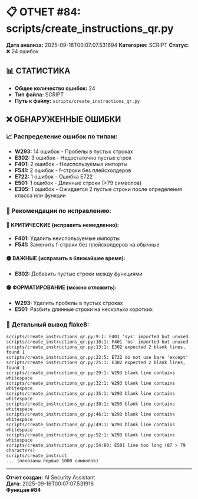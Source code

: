 # 📋 ОТЧЕТ #84: scripts/create_instructions_qr.py

**Дата анализа:** 2025-09-16T00:07:07.531694
**Категория:** SCRIPT
**Статус:** ❌ 24 ошибок

## 📊 СТАТИСТИКА

- **Общее количество ошибок:** 24
- **Тип файла:** SCRIPT
- **Путь к файлу:** `scripts/create_instructions_qr.py`

## ❌ ОБНАРУЖЕННЫЕ ОШИБКИ

### 📈 Распределение ошибок по типам:

- **W293:** 14 ошибок - Пробелы в пустых строках
- **E302:** 3 ошибок - Недостаточно пустых строк
- **F401:** 2 ошибок - Неиспользуемые импорты
- **F541:** 2 ошибок - f-строки без плейсхолдеров
- **E722:** 1 ошибок - Ошибка E722
- **E501:** 1 ошибок - Длинные строки (>79 символов)
- **E305:** 1 ошибок - Ожидается 2 пустые строки после определения класса или функции

### 🎯 Рекомендации по исправлению:

#### 🔴 КРИТИЧЕСКИЕ (исправить немедленно):
- **F401:** Удалить неиспользуемые импорты
- **F541:** Заменить f-строки без плейсхолдеров на обычные

#### 🟡 ВАЖНЫЕ (исправить в ближайшее время):
- **E302:** Добавить пустые строки между функциями

#### 🟢 ФОРМАТИРОВАНИЕ (можно отложить):
- **W293:** Удалить пробелы в пустых строках
- **E501:** Разбить длинные строки на несколько коротких

### 📝 Детальный вывод flake8:

```
scripts/create_instructions_qr.py:9:1: F401 'sys' imported but unused
scripts/create_instructions_qr.py:10:1: F401 'os' imported but unused
scripts/create_instructions_qr.py:13:1: E302 expected 2 blank lines, found 1
scripts/create_instructions_qr.py:22:5: E722 do not use bare 'except'
scripts/create_instructions_qr.py:25:1: E302 expected 2 blank lines, found 1
scripts/create_instructions_qr.py:29:1: W293 blank line contains whitespace
scripts/create_instructions_qr.py:32:1: W293 blank line contains whitespace
scripts/create_instructions_qr.py:35:1: W293 blank line contains whitespace
scripts/create_instructions_qr.py:38:1: W293 blank line contains whitespace
scripts/create_instructions_qr.py:46:1: W293 blank line contains whitespace
scripts/create_instructions_qr.py:49:1: W293 blank line contains whitespace
scripts/create_instructions_qr.py:52:1: W293 blank line contains whitespace
scripts/create_instructions_qr.py:54:80: E501 line too long (87 > 79 characters)
scripts/create_instruct
... (показаны первые 1000 символов)
```

---
**Отчет создан:** AI Security Assistant  
**Дата:** 2025-09-16T00:07:07.531916  
**Функция #84**
